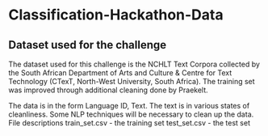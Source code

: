 # Classification-Hackathon-Data

## Dataset used for the challenge
The dataset used for this challenge is the NCHLT Text Corpora collected by the South African Department of Arts and Culture & Centre for Text Technology (CTexT, North-West University, South Africa). The training set was improved through additional cleaning done by Praekelt.

The data is in the form Language ID, Text. The text is in various states of cleanliness. Some NLP techniques will be necessary to clean up the data.
File descriptions
train_set.csv - the training set
test_set.csv - the test set
